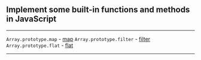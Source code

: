 ## Implement some built-in functions and methods in JavaScript

***

  `Array.prototype.map` - [map](map/)
  `Array.prototype.filter` - [filter](filter/)
  `Array.prototype.flat` - [flat](flat/)

***

